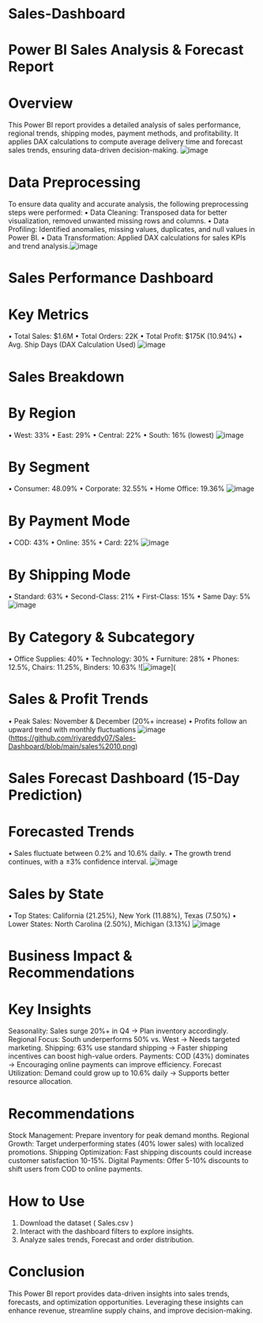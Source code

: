# Sales-Dashboard
# Power BI Sales Analysis & Forecast Report
# Overview
This Power BI report provides a detailed analysis of sales performance, regional trends, shipping modes, payment methods, and profitability. It applies DAX calculations to compute average delivery time and forecast sales trends, ensuring data-driven decision-making.
  ![![image](https://user-images.githubusercontent.com/97775044/215146486-101d3195-4313-4c29-b88e-b8758d513911.png)
](https://github.com/riyareddy07/Sales-Dashboard/blob/main/sales%201.png)




# Data Preprocessing 
To ensure data quality and accurate analysis, the following preprocessing steps were performed:
•	Data Cleaning: Transposed data for better visualization, removed unwanted missing rows and columns.
•	Data Profiling: Identified anomalies, missing values, duplicates, and null values in Power BI.
•	Data Transformation: Applied DAX calculations for sales KPIs and trend analysis.![![image](https://user-images.githubusercontent.com/97775044/215146486-101d3195-4313-4c29-b88e-b8758d513911.png)](https://github.com/riyareddy07/Sales-Dashboard/blob/main/sales15.png)


 

# Sales Performance Dashboard
# Key Metrics
•	Total Sales: $1.6M
•	Total Orders: 22K
•	Total Profit: $175K (10.94%)
•	Avg. Ship Days (DAX Calculation Used)
![![image](https://user-images.githubusercontent.com/97775044/215146486-101d3195-4313-4c29-b88e-b8758d513911.png)](https://github.com/riyareddy07/Sales-Dashboard/blob/main/sales12.png)

# Sales Breakdown
# By Region
•	West: 33%
•	East: 29%
•	Central: 22%
•	South: 16% (lowest)
![![image](https://user-images.githubusercontent.com/97775044/215146486-101d3195-4313-4c29-b88e-b8758d513911.png)](https://github.com/riyareddy07/Sales-Dashboard/blob/main/sales%205.png)

 

# By Segment
•	Consumer: 48.09%
•	Corporate: 32.55%
•	Home Office: 19.36%
![![image](https://user-images.githubusercontent.com/97775044/215146486-101d3195-4313-4c29-b88e-b8758d513911.png)](https://github.com/riyareddy07/Sales-Dashboard/blob/main/sales6.png)

                 
# By Payment Mode
•	COD: 43%
•	Online: 35%
•	Card: 22%
![![image](https://user-images.githubusercontent.com/97775044/215146486-101d3195-4313-4c29-b88e-b8758d513911.png)](https://github.com/riyareddy07/Sales-Dashboard/blob/main/sales4.png)
               

# By Shipping Mode
•	Standard: 63%
•	Second-Class: 21%
•	First-Class: 15%
•	Same Day: 5%
![![image](https://user-images.githubusercontent.com/97775044/215146486-101d3195-4313-4c29-b88e-b8758d513911.png)](https://github.com/riyareddy07/Sales-Dashboard/blob/main/sales8.png)

                 

# By Category & Subcategory
•	Office Supplies: 40%
•	Technology: 30%
•	Furniture: 28%
•	Phones: 12.5%, Chairs: 11.25%, Binders: 10.63%
![![image](https://user-images.githubusercontent.com/97775044/215146486-101d3195-4313-4c29-b88e-b8758d513911.png)](

              

# Sales & Profit Trends
•	Peak Sales: November & December (20%+ increase)
•	Profits follow an upward trend with monthly fluctuations
![![image](https://user-images.githubusercontent.com/97775044/215146486-101d3195-4313-4c29-b88e-b8758d513911.png)](https://github.com/riyareddy07/Sales-Dashboard/blob/main/sales9.png)(https://github.com/riyareddy07/Sales-Dashboard/blob/main/sales%2010.png)


 

# Sales Forecast Dashboard (15-Day Prediction)
# Forecasted Trends
•	Sales fluctuate between 0.2% and 10.6% daily.
•	The growth trend continues, with a ±3% confidence interval.
![![image](https://user-images.githubusercontent.com/97775044/215146486-101d3195-4313-4c29-b88e-b8758d513911.png)](https://github.com/riyareddy07/Sales-Dashboard/blob/main/sales14.png)

# Sales by State
•	Top States: California (21.25%), New York (11.88%), Texas (7.50%)
•	Lower States: North Carolina (2.50%), Michigan (3.13%)
![![image](https://user-images.githubusercontent.com/97775044/215146486-101d3195-4313-4c29-b88e-b8758d513911.png)](https://github.com/riyareddy07/Sales-Dashboard/blob/main/sales13.png)
 

# Business Impact & Recommendations
# Key Insights
Seasonality: Sales surge 20%+ in Q4 → Plan inventory accordingly.
Regional Focus: South underperforms 50% vs. West → Needs targeted marketing.
Shipping: 63% use standard shipping → Faster shipping incentives can boost high-value orders.
Payments: COD (43%) dominates → Encouraging online payments can improve efficiency.
Forecast Utilization: Demand could grow up to 10.6% daily → Supports better resource allocation.

# Recommendations
Stock Management: Prepare inventory for peak demand months.
Regional Growth: Target underperforming states (40% lower sales) with localized promotions.
Shipping Optimization: Fast shipping discounts could increase customer satisfaction 10-15%.
Digital Payments: Offer 5-10% discounts to shift users from COD to online payments.

# How to Use
1.	Download the dataset ( Sales.csv )
2.	Interact with the dashboard filters to explore insights.
3.	Analyze sales trends, Forecast and order distribution.
# Conclusion
This Power BI report provides data-driven insights into sales trends, forecasts, and optimization opportunities. Leveraging these insights can enhance revenue, streamline supply chains, and improve decision-making.

